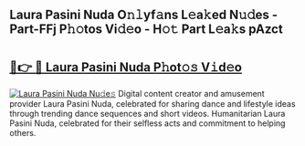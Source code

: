 ## Laura Pasini Nuda O𝚗𝚕yf𝚊ns L𝚎a𝚔ed N𝚞𝚍es - Part-FFj P𝚑𝚘tos Vi𝚍𝚎o - H𝚘𝚝 Part L𝚎a𝚔s pAzct

# <h2><a href="http://kf8h45h.oniu.top/?m=Laura+Pasini+Nuda">🔗👉 🔴 Laura Pasini Nuda P𝚑ot𝚘𝚜 V𝚒d𝚎o</a></h2>

[![Laura Pasini Nuda Nu𝚍e𝚜](https://i.imgur.com/0qMVB7G.gif)](http://kf8h45h.oniu.top/?m=Laura+Pasini+Nuda)
Digital content creator and amusement provider Laura Pasini Nuda, celebrated for sharing dance and lifestyle ideas through trending dance sequences and short videos. Humanitarian Laura Pasini Nuda, celebrated for their selfless acts and commitment to helping others.  
